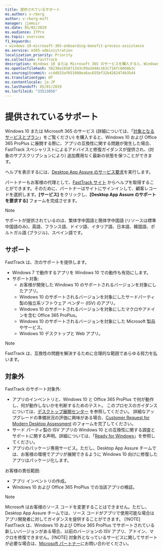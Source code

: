 ```yaml
---
title: 提供されているサポート
ms.author: v-rberg
author: v-rberg-msft
manager: jimmuir
ms.date: 05/02/2019
ms.audience: ITPro
ms.topic: overview
f1_keywords:
- windows-10-microsoft-365-onboarding-benefit-process-assistance
ms.service: m365-administration
localization_priority: Priority
ms.collection: FastTrack
description: Windows 10 または Microsoft 365 のサービスを購入すると、Windows 10 や Office 365 ProPlus を展開し、無償で最新の状態を保つ (対象のサブスクリプションにより) 際のサポートとして、FastTrack スペシャリストによるアドバイスと修復ガイダンスが提供されます。
ms.openlocfilehash: 58230a191871343c99a3448c163cf16fc6068b3c
ms.sourcegitcommit: ccdd833af651980ea6ac655bf32b4262474b35d4
ms.translationtype: HT
ms.contentlocale: ja-JP
ms.lasthandoff: 05/01/2019
ms.locfileid: "33513056"
---
```

# <a name="assistance-offered"></a>提供されているサポート  

Windows 10 または Microsoft 365 のサービス (詳細については、「[対象となるサービスとプラン](M365-eligible-services-and-plans.md)」をご覧ください) を購入すると、Windows 10 および Office 365 ProPlus に展開する際に、アプリの互換性に関する問題が発生した場合、FastTrack スペシャリストによるアドバイスと修復ガイダンスが提供され、(対象のサブスクリプションにより) 追加費用なく最新の状態を保つことができます。

ヘルプを表示するには、[Desktop App Assure のサービス要求](https://go.microsoft.com/fwlink/?linkid=2022721)を実行します。

パートナーもお客様の代理として、[FastTrack サイト](https://go.microsoft.com/fwlink/?linkid=780698) からヘルプを取得することができます。そのために、パートナーはサイトにサインインして、顧客レコードを選択します。**[サービス]** をクリックし、**[Desktop App Assure のサポートを要求する]** フォームを完成させます。

> [!NOTE]
> サポートが提供されているのは、繁体字中国語と簡体字中国語 (リソースは標準中国語のみ)、英語、フランス語、ドイツ語、イタリア語、日本語、韓国語、ポルトガル語 (ブラジル)、スペイン語です。 

## <a name="assistance"></a>サポート

FastTrack は、次のサポートを提供します。
- Windows 7 で動作するアプリを Windows 10 での動作も有効にします。
- サポート対象:
    - お客様が開発した Windows 10 のサポートされるバージョンを対象にしたアプリ。
    - Windows 10 のサポートされるバージョンを対象にしたサードパーティ製の独立系ソフトウェア ベンダー (ISV) のアプリ。
    - Windows 10 のサポートされるバージョンを対象にしたマクロやアドインを含む Office 365 ProPlus。
    - Windows 10 のサポートされるバージョンを対象にした Microsoft 製品やサービス。
    - Windows 10 デスクトップと Web アプリ。
> [!NOTE]
> FastTrack は、互換性の問題を解決するために合理的な範囲であらゆる努力を払います。 

## <a name="out-of-scope"></a>対象外

FastTrack のサポート対象外:
- アプリのインベントリと、Windows 10 と Office 365 ProPlus で何が動作し、何が動作しないかを判断するためのテスト。 このプロセスのガイダンスについては、[デスクトップ展開センター](https://go.microsoft.com/fwlink/?linkid=2080140) を参照してください。 詳細なアップグレードの準備状況の評価に興味がある場合、[Customer Request for Modern Desktop Assessment](https://go.microsoft.com/fwlink/?linkid=2053818) のフォームを完了してください。
- サード パーティ製の ISV アプリの Windows 10 との互換性に関する調査とサポートに関する声明。詳細については、「[Ready for Windows](https://go.microsoft.com/fwlink/?linkid=2054580)」を参照してください。
- アプリのパッケージ専用サービス。ただし、Desktop App Assure チームでは、お客様の環境でアプリが展開できるように Windows 10 向けに修復したアプリはパッケージ化します。

お客様の責任範囲:
- アプリ インベントリの作成。
- Windows 10 および Office 365 ProPlus での当該アプリの検証。
> [!NOTE]
> Microsoft はお客様のソース コードを変更することはできません。ただし、Desktop App Assure チームでは、ソース コードがアプリで使用可能な場合はアプリ開発者に対してガイダンスを提供することができます。 [!NOTE]
> FastTrack は、Windows 10 および Office 365 ProPlus でサポートされている新しいバージョンがある場合、以前のバージョンの ISV アプリ、アドイン、マクロを修復できません。[!NOTE]
> 対象外となっているサービスに関してサポートが必要な場合は、[Microsoft パートナー](https://go.microsoft.com/fwlink/?linkid=2080150)にお問い合わせください。
